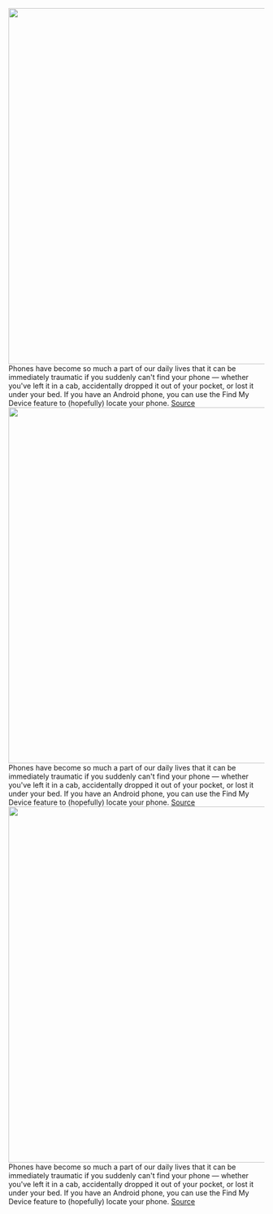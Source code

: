 <img src='https://cdn.vox-cdn.com/thumbor/6__v0Z-2NJHqSEmiebcYJXUYESs=/0x0:2040x1360/1200x800/filters:focal(857x517:1183x843)/cdn.vox-cdn.com/uploads/chorus_image/image/69722185/vpavic_210118_4378_0178.0.jpg' width='700px' /><br/>
Phones have become so much a part of our daily lives that it can be immediately traumatic if you suddenly can't find your phone — whether you've left it in a cab, accidentally dropped it out of your pocket, or lost it under your bed. If you have an Android phone, you can use the Find My Device feature to (hopefully) locate your phone.
<a href='https://www.theverge.com/22623185/how-to-find-android-phone-device-location-map-google'> Source <a/><img src='https://cdn.vox-cdn.com/thumbor/6__v0Z-2NJHqSEmiebcYJXUYESs=/0x0:2040x1360/1200x800/filters:focal(857x517:1183x843)/cdn.vox-cdn.com/uploads/chorus_image/image/69722185/vpavic_210118_4378_0178.0.jpg' width='700px' /><br/>
Phones have become so much a part of our daily lives that it can be immediately traumatic if you suddenly can't find your phone — whether you've left it in a cab, accidentally dropped it out of your pocket, or lost it under your bed. If you have an Android phone, you can use the Find My Device feature to (hopefully) locate your phone.
<a href='https://www.theverge.com/22623185/how-to-find-android-phone-device-location-map-google'> Source <a/><img src='https://cdn.vox-cdn.com/thumbor/6__v0Z-2NJHqSEmiebcYJXUYESs=/0x0:2040x1360/1200x800/filters:focal(857x517:1183x843)/cdn.vox-cdn.com/uploads/chorus_image/image/69722185/vpavic_210118_4378_0178.0.jpg' width='700px' /><br/>
Phones have become so much a part of our daily lives that it can be immediately traumatic if you suddenly can't find your phone — whether you've left it in a cab, accidentally dropped it out of your pocket, or lost it under your bed. If you have an Android phone, you can use the Find My Device feature to (hopefully) locate your phone.
<a href='https://www.theverge.com/22623185/how-to-find-android-phone-device-location-map-google'> Source <a/>